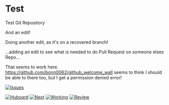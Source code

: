 # Test
Test Git Repository

And an edit!

Doing another edit, as it's on a recovered branch!

...adding an edit to see what is needed to do Pull Request on someone elses Repo...

That seems to work here. https://github.com/bonn0062/github_welcome_wall seems to think I should be able to there too, but I get a permission denied error!

[![Issues](https://img.shields.io/github/issues/Seahermit/Test.svg?label=Issues)](https://github.com/Seahermit/Test/issues)

[![Huboard](https://img.shields.io/badge/Hu-Board-7965cc.svg)](https://huboard.com/Seahermit/Test)
[![Next](https://img.shields.io/github/issues-raw/Seahermit/Test/1%20-%20Next.svg?label=Next)](https://huboard.com/Seahermit/Test)
[![Working](https://img.shields.io/github/issues-raw/Seahermit/Test/2%20-%20Working%20%3c%3d%2011.svg?label=Working)](https://huboard.com/Seahermit/Test)
[![Review](https://img.shields.io/github/issues-raw/Seahermit/Test/3%20-%20Review.svg?label=Review)](https://huboard.com/Seahermit/Test)


